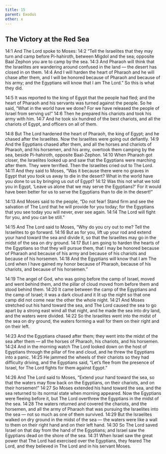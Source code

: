 ```yaml
---
title: 15
parent: Exodus
other: x
---
```


## The Victory at the Red Sea

<a name="14:1">14:1</a> And The Lord spoke to Moses: <a name="14:2">14:2</a> “Tell the Israelites that they may turn and camp before Pi-hahiroth, between Migdol and the sea; opposite Baal Zephon you are to camp by the sea. <a name="14:3">14:3</a> And Pharaoh will think that the Israelites are wandering around confused in the land  —  the desert has closed in on them. <a name="14:4">14:4</a> And I will harden the heart of Pharaoh and he will chase after them, and I will be honored because of Pharaoh and because of his army; and the Egyptians will know that I am The Lord.” So this is what they did.

<a name="14:5">14:5</a> It was reported to the king of Egypt that the people had fled; and the heart of Pharaoh and his servants was turned against the people. So he said, “What in the world have we done? For we have released the people of Israel from serving us!” <a name="14:6">14:6</a> Then he prepared his chariots and took his army with him. <a name="14:7">14:7</a> And he took six hundred of the best chariots, and all the chariots of Egypt, and officers on all of them.

<a name="14:8">14:8</a> But The Lord hardened the heart of Pharaoh, the king of Egypt; and he chased after the Israelites. Now the Israelites were going out defiantly. <a name="14:9">14:9</a> And the Egyptians chased after them, and all the horses and chariots of Pharaoh, and his horsemen, and his army, overtook them camping by the sea, beside Pi-hahiroth, opposite Baal-Zephon. <a name="14:10">14:10</a> When Pharaoh got closer, the Israelites looked up and saw that the Egyptians were marching after them. They were terrified. Then the Israelites cried out to The Lord. <a name="14:11">14:11</a> And they said to Moses, “Was it because there were no graves in Egypt that you took us away to die in the desert? What in the world have you done to us by bringing us out of Egypt? <a name="14:12">14:12</a> Was this not what we told you in Egypt, ‘Leave us alone that we may serve the Egyptians?’ For it would have been better for us to serve the Egyptians than to die in the desert!”

<a name="14:13">14:13</a> And Moses said to the people, “Do not fear! Stand firm and see the salvation of The Lord that he will provide for you today; for the Egyptians that you see today you will never, ever see again. <a name="14:14">14:14</a> The Lord will fight for you, and you can be still.”

<a name="14:15">14:15</a> And The Lord said to Moses, “Why do you cry out to me? Tell the Israelites to go forward. <a name="14:16">14:16</a> But as for you, lift up your rod and extend your hand toward the sea and divide it, so that the Israelites may go in the midst of the sea on dry ground. <a name="14:17">14:17</a> But I am going to harden the hearts of the Egyptians so that they will pursue them, that I may be honored because of Pharaoh and because of his army and because of his chariots and because of his horsemen. <a name="14:18">14:18</a> And the Egyptians will know that I am The Lord when I have gained my honor because of Pharaoh, because of his chariots, and because of his horsemen.”

<a name="14:19">14:19</a> The angel of God, who was going before the camp of Israel, moved and went behind them, and the pillar of cloud moved from before them and stood behind them. <a name="14:20">14:20</a> It came between the camp of the Egyptians and the camp of Israel; it was a dark cloud and it lit up the night so that one camp did not come near the other the whole night. <a name="14:21">14:21</a> And Moses stretched out his hand toward the sea, and The Lord caused the sea to go apart by a strong east wind all that night, and he made the sea into dry land, and the waters were divided. <a name="14:22">14:22</a> So the Israelites went into the midst of the sea on dry ground, the waters forming a wall for them on their right and on their left.

<a name="14:23">14:23</a> And the Egyptians chased after them; they went into the midst of the sea after them  —  all the horses of Pharaoh, his chariots, and his horsemen. <a name="14:24">14:24</a> And in the morning watch The Lord looked down on the host of Egyptians through the pillar of fire and cloud, and he threw the Egyptians into a panic. <a name="14:25">14:25</a> He jammed the wheels of their chariots so they had difficulty driving, and the Egyptians said, “Let’s flee from the presence of Israel, for The Lord fights for them against Egypt.”

<a name="14:26">14:26</a> And The Lord said to Moses, “Extend your hand toward the sea, so that the waters may flow back on the Egyptians, on their chariots, and on their horsemen!” <a name="14:27">14:27</a> So Moses extended his hand toward the sea, and the sea returned to its normal state when morning appeared. Now the Egyptians were fleeing before it, but The Lord overthrew the Egyptians in the midst of the sea. <a name="14:28">14:28</a> The waters returned and covered the chariots, and the horsemen, and all the army of Pharaoh that was pursuing the Israelites into the sea  —  not so much as one of them survived. <a name="14:29">14:29</a> But the Israelites walked on dry ground in the midst of the sea  —  the waters were like a wall to them on their right hand and on their left hand. <a name="14:30">14:30</a> So The Lord saved Israel on that day from the hand of the Egyptians; and Israel saw the Egyptians dead on the shore of the sea. <a name="14:31">14:31</a> When Israel saw the great power that The Lord had exercised over the Egyptians, they feared The Lord, and they believed in The Lord and in his servant Moses.